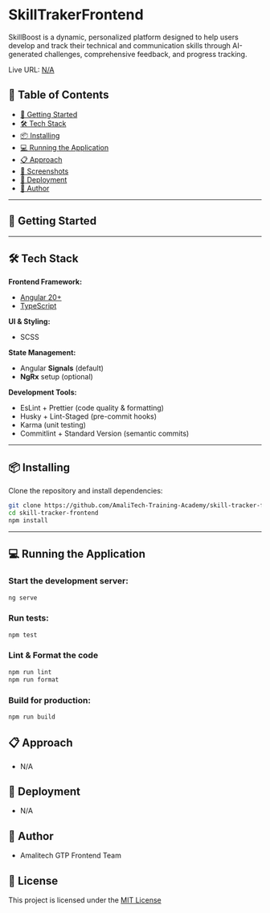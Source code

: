 # SkillTrakerFrontend

SkillBoost is a dynamic, personalized platform designed to help users develop and track their technical and communication skills through AI-generated challenges, comprehensive feedback, and progress tracking.

Live URL: [N/A]()

## 📌 Table of Contents

- [🚀 Getting Started](#-getting-started)
- [🛠️ Tech Stack](#-tech-stack)
- [📦 Installing](#-installing)
- [💻 Running the Application](#-running-the-application)
- [📋 Approach](#-approach)
- [📸 Screenshots](#-screenshots)
- [🚀 Deployment](#-deployment)
- [👤 Author](#-author)

---

## 🚀 Getting Started

---

## 🛠️ Tech Stack

**Frontend Framework:**

- [Angular 20+](https://angular.io/)
- [TypeScript](https://www.typescriptlang.org)

**UI & Styling:**

- SCSS

**State Management:**

- Angular **Signals** (default)
- **NgRx** setup (optional)

**Development Tools:**

- EsLint + Prettier (code quality & formatting)
- Husky + Lint-Staged (pre-commit hooks)
- Karma (unit testing)
- Commitlint + Standard Version (semantic commits)

---

## 📦 Installing

Clone the repository and install dependencies:

```bash
git clone https://github.com/AmaliTech-Training-Academy/skill-tracker-frontend
cd skill-tracker-frontend
npm install
```

---

## 💻 Running the Application

### Start the development server:

```bash
ng serve
```

### Run tests:

```bash
npm test
```

### Lint & Format the code

```bash
npm run lint
npm run format
```

### Build for production:

```bash
npm run build
```

## 📋 Approach

- N/A

## 🚀 Deployment

- N/A

## 👤 Author

- Amalitech GTP Frontend Team

## 🧠 License

This project is licensed under the [MIT License](https://opensource.org/license/mit)
